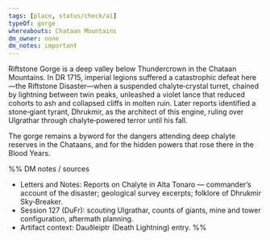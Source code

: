 ```yaml
---
tags: [place, status/check/ai]
typeOf: gorge
whereabouts: Chataan Mountains
dm_owner: none
dm_notes: important
---
```


Riftstone Gorge is a deep valley below Thundercrown in the Chataan Mountains. In DR 1715, imperial legions suffered a catastrophic defeat here—the Riftstone Disaster—when a suspended chalyte‑crystal turret, chained by lightning between twin peaks, unleashed a violet lance that reduced cohorts to ash and collapsed cliffs in molten ruin. Later reports identified a stone‑giant tyrant, Dhrukmir, as the architect of this engine, ruling over Ulgrathar through chalyte‑powered terror until his fall.

The gorge remains a byword for the dangers attending deep chalyte reserves in the Chataans, and for the hidden powers that rose there in the Blood Years.

%%
DM notes / sources
- Letters and Notes: Reports on Chalyte in Alta Tonaro — commander’s account of the disaster; geological survey excerpts; folklore of Dhrukmir Sky‑Breaker.
- Session 127 (DuFr): scouting Ulgrathar, counts of giants, mine and tower configuration, aftermath planning.
- Artifact context: Dauðleiptr (Death Lightning) entry.
%%
